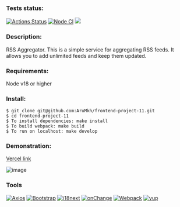 ### Tests status:
[![Actions Status](https://github.com/AruMkh/frontend-project-11/actions/workflows/hexlet-check.yml/badge.svg)](https://github.com/AruMkh/frontend-project-11/actions)
[![Node CI](https://github.com/AruMkh/frontend-project-11/actions/workflows/actions.yml/badge.svg)](https://github.com/AruMkh/frontend-project-11/actions/workflows/actions.yml)
<a href="https://codeclimate.com/github/AruMkh/frontend-project-11/maintainability"><img src="https://api.codeclimate.com/v1/badges/36808bb3379ea50460a6/maintainability" /></a>

### Description:
RSS Aggregator.
This is a simple service for aggregating RSS feeds. It allows you to add unlimited feeds and keep them updated.

### Requirements:
Node v18 or higher

### Install:
    $ git clone git@github.com:AruMkh/frontend-project-11.git
    $ cd frontend-project-11
    $ To install dependencies: make install
    $ To build webpack: make build
    $ To run on localhost: make develop

### Demonstration:
<a href ="https://frontend-project-11-fmrv.vercel.app/">Vercel link</a>

![image](https://github.com/AruMkh/frontend-project-11/assets/139110457/522df48e-03c6-45e6-b3f0-3b13ec03f093)


### Tools

[![Axios][Axios-badge]][Axios-url]
[![Bootstrap][Bootstrap-badge]][Bootstrap-url]
[![i18next][i18next-badge]][i18next-url]
[![onChange][onChange-badge]][onChange-url]
[![Webpack][Webpack-badge]][Webpack-url]
[![yup][yup-badge]][yup-url]

[Axios-badge]: https://img.shields.io/badge/Axios-5A29E4?style=flat&logo=i18next&logoColor=white
[Axios-url]: https://axios-http.com

[Bootstrap-badge]: https://img.shields.io/badge/Bootstrap-712CF9?style=flat&logo=bootstrap&logoColor=white
[Bootstrap-url]: https://getbootstrap.com

[i18next-badge]: https://img.shields.io/badge/i18next-26A69A?style=flat&logo=i18next&logoColor=white
[i18next-url]: https://www.i18next.com

[onChange-badge]: https://img.shields.io/badge/onChange-gray?style=flat&logoColor=white
[onChange-url]: https://github.com/sindresorhus/on-change

[Rss-badge]: https://img.shields.io/badge/rss-F88900?style=for-the-badge&logo=rss&logoColor=white
[Rss-url]: https://en.wikipedia.org/wiki/RSS

[Webpack-badge]: https://img.shields.io/badge/Webpack-1A6BAC?style=flat&logo=webpack&logoColor=white
[Webpack-url]: https://webpack.js.org

[yup-badge]: https://img.shields.io/badge/yup-gray?style=flat&logoColor=white
[yup-url]: https://github.com/jquense/yup
